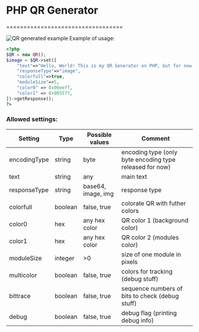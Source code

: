 # PHP QR Generator
==================================

![](https://smix-soft.ru/images/qr.png "QR generated example")
Example of usage:
```php
<?php
$QR = new QR();
$image = $QR->set([
    "text"=>"Hello, World! This is my QR Generator on PHP, but for now it works only on 1-9 versions, that means text maximum length is 180 bytes. Yeah, that is very sad, but do we need more???",
    "responseType"=>"image",
    "colorfull"=>true,
    "moduleSize"=>5,
    "color0" => 0x00eeff,
    "color1" => 0x005577,
])->getResponse();
?>
```
### Allowed settings:

Setting         | Type    | Possible values    | Comment
----------------|---------|--------------------|----------------------
encodingType    | string  | byte               | encoding type (only byte encoding type released for now)
text            | string  | any                | main text
responseType    | string  | base64, image, img | response type
colorfull       | boolean | false, true        | colorate QR with futher colors
color0          | hex     | any hex color      | QR color 1 (background color)
color1          | hex     | any hex color      | QR color 2 (modules color)
moduleSize      | integer | >0                 | size of one module in pixels
multicolor      | boolean | false, true        | colors for tracking (debug stuff)
bittrace        | boolean | false, true        | sequence numbers of bits to check (debug stuff)
debug           | boolean | false, true        | debug flag (printing debug info)